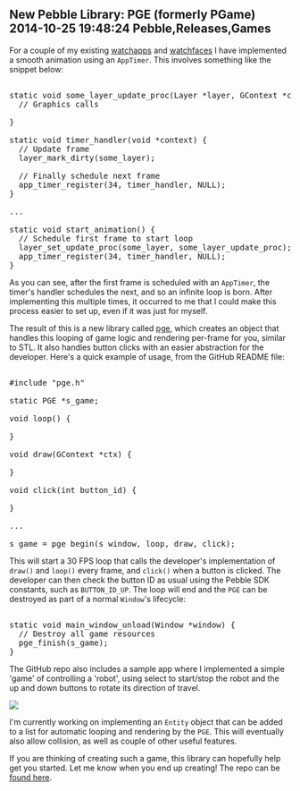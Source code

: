 New Pebble Library: PGE (formerly PGame)
2014-10-25 19:48:24
Pebble,Releases,Games
---

For a couple of my existing <a href="https://apps.getpebble.com/applications/529e8742d7894b189c000012" title="Pebble Tube Status">watchapps</a> and <a href="https://apps.getpebble.com/applications/52cd48ecc296577c6c00002f" title="Starfield Smooth">watchfaces</a> I have implemented a smooth animation using an <code>AppTimer</code>. This involves something like the snippet below:

<!-- language="c" -->
<pre><div class="code-block">
static void some_layer_update_proc(Layer *layer, GContext *ctx) {
  // Graphics calls

}

static void timer_handler(void *context) {
  // Update frame
  layer_mark_dirty(some_layer);

  // Finally schedule next frame
  app_timer_register(34, timer_handler, NULL);
}

...

static void start_animation() {
  // Schedule first frame to start loop
  layer_set_update_proc(some_layer, some_layer_update_proc);
  app_timer_register(34, timer_handler, NULL);
}
</div></pre>

As you can see, after the first frame is scheduled with an <code>AppTimer</code>, the timer's handler schedules the next, and so an infinite loop is born. After implementing this multiple times, it occurred to me that I could make this process easier to set up, even if it was just for myself. 

The result of this is a new library called <a href="https://github.com/C-D-Lewis/pge" title="pge">pge</a>, which creates an object that handles this looping of game logic and rendering per-frame for you, similar to STL. It also handles button clicks with an easier abstraction for the developer. Here's a quick example of usage, from the GitHub README file:

<!-- language="c" -->
<pre><div class="code-block">
#include "pge.h"

static PGE *s_game;

void loop() {

}

void draw(GContext *ctx) {

}

void click(int button_id) {

}

...

s_game = pge_begin(s_window, loop, draw, click);
</div></pre>

This will start a 30 FPS loop that calls the developer's implementation of <code>draw()</code> and <code>loop()</code> every frame, and <code>click()</code> when a button is clicked. The developer can then check the button ID as usual using the Pebble SDK constants, such as <code>BUTTON_ID_UP</code>. The loop will end and the <code>PGE</code> can be destroyed as part of a normal <code>Window</code>'s lifecycle:

<!-- language="c" -->
<pre><div class="code-block">
static void main_window_unload(Window *window) {
  // Destroy all game resources
  pge_finish(s_game);
}
</div></pre>

The GitHub repo also includes a sample app where I implemented a simple 'game' of controlling a 'robot', using select to start/stop the robot and the up and down buttons to rotate its direction of travel. 

![](https://raw.githubusercontent.com/C-D-Lewis/pge/master/screenshots/screenshot1.png)

I'm currently working on implementing an <code>Entity</code> object that can be added to a list for automatic looping and rendering by the <code>PGE</code>. This will eventually also allow collision, as well as couple of other useful features.

If you are thinking of creating such a game, this library can hopefully help get you started. Let me know when you end up creating! The repo can be <a href="https://github.com/C-D-Lewis/pge" title="pge repo">found here</a>.
